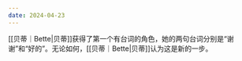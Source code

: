 ```yaml
---
date: 2024-04-23
---
```

[[贝蒂｜Bette|贝蒂]]获得了第一个有台词的角色，她的两句台词分别是“谢谢”和“好的”。无论如何，[[贝蒂｜Bette|贝蒂]]认为这是新的一步。